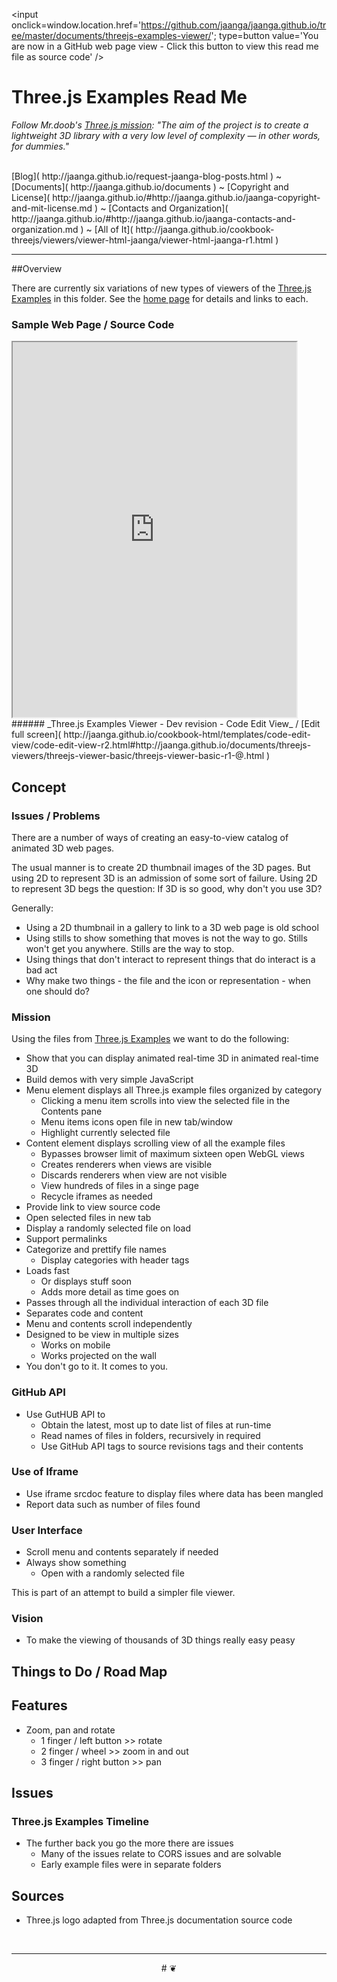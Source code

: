<span id=topp style=display:none; >[You are now in a GitHub source code view - click this link to view this read me file as a web page]( http://jaanga.github.io/documents/threejs-examples-viewer/ "View file as a web page." ) </span>
<input onclick=window.location.href='https://github.com/jaanga/jaanga.github.io/tree/master/documents/threejs-examples-viewer/'; type=button value='You are now in a GitHub web page view - Click this button to view this read me file as source code' />


Three.js Examples Read Me
===


_Follow Mr.doob's [Three.js mission]( https://github.com/mrdoob/three.js/blob/master/README.md ): "The aim of the project is to create a lightweight 3D library with a very low level of complexity — in other words, for dummies."_

<br>
[Blog]( http://jaanga.github.io/request-jaanga-blog-posts.html )
~ [Documents]( http://jaanga.github.io/documents ) 
~ [Copyright and License]( http://jaanga.github.io/#http://jaanga.github.io/jaanga-copyright-and-mit-license.md ) 
~ [Contacts and Organization]( http://jaanga.github.io/#http://jaanga.github.io/jaanga-contacts-and-organization.md ) 
~ [All of It]( http://jaanga.github.io/cookbook-threejs/viewers/viewer-html-jaanga/viewer-html-jaanga-r1.html ) 

***



##Overview

There are currently six variations of new types of viewers of the [Three.js Examples]( http://mrdoob.github.io/three.js/examples/ ) in this folder. See the [home page]( http://jaanga.github.io/documents/threejs-examples/ ) 
for details and links to each.

<!--
### [Three.js Examples Rover - Full Screen - Dev]( http://jaanga.github.io/documents/threejs-examples/threejs-examples-rover/dev/index.html )

* Tries to break new ground with the user experience of viewing Three.js example files


### [Three.js Examples Viewer - Full Screen - Dev]( http://jaanga.github.io/documents/threejs-examples/threejs-examples-viewer/dev/index.html )

* Tracks closely the features in [Three.js Examples]( http://mrdoob.github.io/three.js/examples/ )
	* But does load a random example on load
-->


### Sample Web Page / Source Code

<iframe class=ifr src=http://jaanga.github.io/cookbook-html/templates/code-edit-view/code-edit-view-r2.html#http://jaanga.github.io/documents/threejs-viewers/threejs-viewer-basic/threejs-viewer-basic-r1-@.html width=90% height=600px ></iframe>  
###### _Three.js Examples Viewer - Dev revision - Code Edit View_ /  [Edit full screen]( http://jaanga.github.io/cookbook-html/templates/code-edit-view/code-edit-view-r2.html#http://jaanga.github.io/documents/threejs-viewers/threejs-viewer-basic/threejs-viewer-basic-r1-@.html )


## Concept

### Issues / Problems
<!--

The general format is an adaptation of the ideas developed in Alexander's _et al_ [A Pattern Language]( https://books.google.com/books?id=hwAHmktpk5IC&pg=PR10#v=onepage&q&f=false ) - as sammarized on page 10.

Each pattern describes a problem which occurs over and over again in our environment, and then describes the core of the solution to that problem, in such a way that you can use this solution a million times over, without ever doing it the same way twice.

patterns are descriptions of common problems and proposal for the solutions that can be used repeatedly every time the problem is encountered and producing an different outcome.

-->

There are a number of ways of creating an easy-to-view catalog of animated 3D web pages.

The usual manner is to create 2D thumbnail images of the 3D pages. 
But using 2D to represent 3D is an admission of some sort of failure.
Using 2D to represent 3D begs the question: If 3D is so good, why don't you use 3D?

Generally:
* Using a 2D thumbnail in a gallery to link to a 3D web page is old school
* Using stills to show something that moves is not the way to go. Stills won't get you anywhere. Stills are the way to stop.
* Using things that don't interact to represent things that do interact is a bad act
* Why make two things - the file and the icon or representation - when one should do?

### Mission
<!-- a statement of a rationale, applicable now as well as in the future -->

Using the files from [Three.js Examples]( http://mrdoob.github.io/three.js/examples/ ) we want to do the following:

* Show that you can display animated real-time 3D in animated real-time 3D
* Build demos with very simple JavaScript
* Menu element displays all Three.js example files organized by category
	* Clicking a menu item scrolls into view the selected file in the Contents pane
	* Menu items icons open file in new tab/window
	* Highlight currently selected file
* Content element displays scrolling view of all the example files
	* Bypasses browser limit of maximum sixteen open WebGL views
	* Creates renderers when views are visible
	* Discards renderers when view are not visible
	* View hundreds of files in a singe page
	* Recycle iframes as needed
* Provide link to view source code
* Open selected files in new tab
* Display a randomly selected file on load
* Support permalinks
* Categorize and prettify file names
	* Display categories with header tags
* Loads fast
	* Or displays stuff soon
	* Adds more detail as time goes on
* Passes through all the individual interaction of each 3D file
* Separates code and content
* Menu and contents scroll independently
* Designed to be view in multiple sizes
	* Works on mobile
	* Works projected on the wall
* You don't go to it. It comes to you.

### GitHub API

* Use GutHUB API to
	* Obtain the latest, most up to date list of files at run-time
	* Read names of files in folders, recursively in required
	* Use GitHub API tags to source revisions tags and their contents


### Use of Iframe

* Use iframe srcdoc feature to display files where data has been mangled
* Report data such as number of files found

### User Interface

* Scroll menu and contents separately if needed
* Always show something
	* Open with a randomly selected file

This is part of an attempt to build a simpler file viewer.


<!--
The second message is a bit more complicated. 

Don't go there and come back, go there and come back. Make the 'there' come to you.

The first statement refers to a list of hyperlinks whee in order to see of the referenced pages you must click the link. go to that page, 
then click on the return button, do back to the original page and then click on the next hyperlink
-->

### Vision
<!--  a descriptive picture of a desired future state -->

* To make the viewing of thousands of 3D things really easy peasy

## Things to Do / Road Map


## Features

* Zoom, pan and rotate
	* 1 finger / left button >> rotate
	* 2 finger / wheel >> zoom in and out
	* 3 finger / right button >> pan


## Issues

### Three.js Examples Timeline

* The further back you go the more there are issues
	* Many of the issues relate to CORS issues and are solvable
	* Early example files were in separate folders

## Sources

* Three.js logo adapted from Three.js documentation source code

<br>

***

<center title="dingbat" >
# <a href=javascript:topp.scrollIntoView(); style=text-decoration:none; > ❦ </a>
</center>

